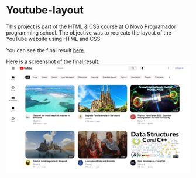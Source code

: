 # Youtube-layout

This project is part of the HTML & CSS course at [O Novo Programador](https://onovoprogramador.com/) programming school. The objective was to recreate the layout of the YouTube website using HTML and CSS.

You can see the final result <a href="https://andremazzari.github.io/Youtube-layout/" target="_blanck">here</a>.

Here is a screenshot of the final result:
<img src="./images/project-screenshot.png"/>
